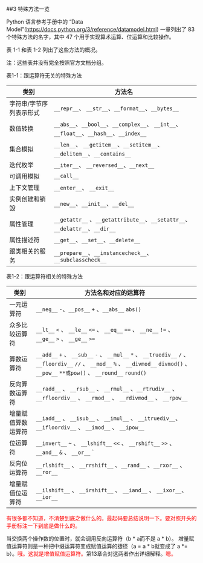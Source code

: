 ##3 特殊方法一览

Python 语言参考手册中的 “Data Model”(https://docs.python.org/3/reference/datamodel.html) 一章列出了 83 个特殊方法的名字，其中 47 个用于实现算术运算、位运算和比较操作。

表 1-1 和表 1-2 列出了这些方法的概况。

注：这些表并没有完全按照官方文档分组。

表1-1：跟运算符无关的特殊方法



| 类别 | 方法名 |
| ---- | ------ |
| 字符串/字节序列表示形式 | 	`__repr__`、   	`__str__`、`__format__`、`__bytes__`|
| 数值转换      |   	`__abs__`、`__bool__`、`__complex__`、	`__int__`、`__float__`、`__hash__`、`__index__`|
| 集合模拟      |   	`__len__`、  	`__getitem__`、`__setitem__`、`__delitem__`、`__contains__`|
| 迭代枚举       |  	`__iter__`、   	`__reversed__`、`__next__`|
| 可调用模拟     |   	`__call__`|
| 上下文管理      |  	`__enter__`、 `__exit__`|
| 实例创建和销毁   |   	`__new__`、`__init__`、`__del__` |
| 属性管理      |   `__getattr__`	、`__getattribute__`、`__setattr__`、`__delattr__`、`__dir__`|
| 属性描述符    |    	`__get__`、`__set__`、`__delete__`|
| 跟类相关的服务    |  `__prepare__`、`__instancecheck__`、	`__subclasscheck__`|

表1-2：跟运算符相关的特殊方法

| 类别 | 方法名和对应的运算符|
| ---- | ------ |
|   一元运算符  |  `__neg__` `-`、`__pos__` `+` 、`__abs__` `abs()`|
|   众多比较运算符 |  `__lt__` `<`	、 `__le__` `<=`  、 `__eq__` `==` 、 `__ne__`  `!=` 、 `__ge__` `>`  、 `__ge__` `>=` |
|   算数运算符   |   `__add__` `+`  、 `__sub__` `-`  、 `__mul__` `*` 、 `__truediv__`  `/` 、 `__floordiv__` `//` 、 `__mod__` `%` 、 `__divmod__` `divmod()` 、 `__pow__` `**或pow()` 、 `__round__` `round()` |
|   反向算数运算符      |  	`__radd__` 、 `__rsub__` 、 `__rmul__` 、`__rtrudiv__` 、 `__rfloordiv__` 、 `__rmod__` 、 `__rdivmod__` 、 `__rpow__`  |
|   增量赋值算数运算符  | 	`__iadd__` 、 `__isub__` 、 `__imul__` 、 `__itruediv__`、  `__ifloordiv__` 、 `__imod__` 、 `__ipow__` |
|   位运算符    |   `__invert__` `~` 、 `__lshift__` `<<` 、 `__rshift__` `>>` 、 `__and__` `&` 、 `__or__` `|` 、 `__xor__` `^` |
|   反向位运算符  |  `__rlshift__` 、 `__rrshift__` 、`__rand__` 、`__rxor__` 、 `__ror__` |
|   增量赋值位运算符 |  	`__ilshift__` 、 `__irshift__` 、 `__iand__` 、 `__ixor__`、  `__ior__` |


<span style="color:red;">有很多都不知道，不清楚到底之做什么的。最起码要总结说明一下。要对照开头的手册标注一下到底是做什么的。</span>


当交换两个操作数的位置时，就会调用反向运算符（b * a而不是 a * b）。 增量赋值运算符则是一种把中缀运算符变成赋值运算的捷径（a = a * b就变成了 a *= b）。<span style="color:red;">哦。这就是增值赋值运算符。</span>第13章会对这两者作出详细解释。<span style="color:red;">嗯。</span>
